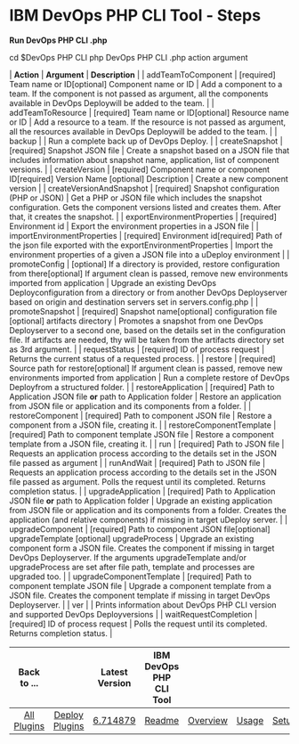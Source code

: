 
# IBM DevOps PHP CLI Tool - Steps

**Run DevOps PHP CLI .php**

cd $DevOps PHP CLI php DevOps PHP CLI .php action argument




| **Action** | **Argument** | **Description** |
| addTeamToComponent | [required] Team name or ID[optional] Component name or ID | Add a component to a team. If the component is not passed as argument, all the components available in DevOps Deploywill be added to the team. |
| addTeamToResource | [required] Team name or ID[optional] Resource name or ID | Add a resource to a team. If the resource is not passed as argument, all the resources available in DevOps Deploywill be added to the team. |
| backup |  | Run a complete back up of DevOps Deploy. |
| createSnapshot | [required] Snapshot JSON file | Create a snapshot based on a JSON file that includes information about snapshot name, application, list of component versions. |
| createVersion | [required] Component name or component ID[required] Version Name
[optional] Description | Create a new component version |
| createVersionAndSnapshot | [required] Snapshot configuration (PHP or JSON) | Get a PHP or JSON file which includes the snapshot configuration. Gets the component versions listed and creates them. After that, it creates the snapshot. |
| exportEnvironmentProperties | [required] Environment id | Export the environment properties in a JSON file |
| importEnvironmentProperties | [required] Environment id[required] Path of the json file exported with the exportEnvironmentProperties | Import the environment properties of a given a JSON file into a uDeploy environment |
| promoteConfig | [optional] If a directory is provided, restore configuration from there[optional] If argument clean is passed, remove new environments imported from application | Upgrade an existing DevOps Deployconfiguration from a directory or from another DevOps Deployserver based on origin and destination servers set in servers.config.php |
| promoteSnapshot | [required] Snapshot name[optional] configuration file
[optional] artifacts directory | Promotes a snapshot from one DevOps Deployserver to a second one, based on the details set in the configuration file. If artifacts are needed, thy will be taken from the artifacts directory set as 3rd argument. |
| requestStatus | [required] ID of process request | Returns the current status of a requested process. |
| restore | [required] Source path for restore[optional] If argument clean is passed, remove new environments imported from application | Run a complete restore of DevOps Deployfrom a structured folder. |
| restoreApplication | [required] Path to Application JSON file **or** path to Application folder | Restore an application from JSON file or application and its components from a folder. |
| restoreComponent | [required] Path to component JSON file | Restore a component from a JSON file, creating it. |
| restoreComponentTemplate | [required] Path to component template JSON file | Restore a component template from a JSON file, creating it. |
| run | [required] Path to JSON file | Requests an application process according to the details set in the JSON file passed as argument |
| runAndWait | [required] Path to JSON file | Requests an application process according to the details set in the JSON file passed as argument. Polls the request until its completed. Returns completion status. |
| upgradeApplication | [required] Path to Application JSON file **or** path to Application folder | Upgrade an existing application from JSON file or application and its components from a folder. Creates the application (and relative components) if missing in target uDeploy server. |
| upgradeComponent | [required] Path to component JSON file[optional] upgradeTemplate
[optional] upgradeProcess | Upgrade an existing component form a JSON file. Creates the component if missing in target DevOps Deployserver. If the arguments upgradeTemplate and/or upgradeProcess are set after file path, template and processes are upgraded too. |
| upgradeComponentTemplate | [required] Path to component template JSON file | Upgrade a component template from a JSON file. Creates the component template if missing in target DevOps Deployserver. |
| ver |  | Prints information about DevOps PHP CLI version and supported DevOps Deployversions |
| waitRequestCompletion | [required] ID of process request | Polls the request until its completed. Returns completion status. |


|Back to ...||Latest Version|IBM DevOps PHP CLI Tool |||||
| :---: | :---: | :---: | :---: | :---: | :---: | :---: | :---: |
|[All Plugins](../../index.md)|[Deploy Plugins](../README.md)|[6.714879](https://raw.githubusercontent.com/UrbanCode/IBM-UCD-PLUGINS/main/files/PHPCLI/SubversionSourceConfig-6.714879.zip)|[Readme](README.md)|[Overview](overview.md)|[Usage](usage.md)|[Setup](setup.md)|[Downloads](downloads.md)|
